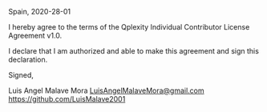 Spain, 2020-28-01

I hereby agree to the terms of the Qplexity Individual Contributor License
Agreement v1.0.

I declare that I am authorized and able to make this agreement and sign this
declaration.

Signed,

Luis Angel Malave Mora LuisAngelMalaveMora@gmail.com https://github.com/LuisMalave2001
